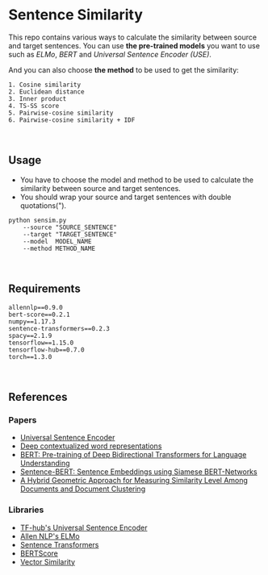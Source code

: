 # Sentence Similarity
This repo contains various ways to calculate the similarity between source and target sentences. You can use **the pre-trained models** you want to use such as _ELMo_, _BERT_ and _Universal Sentence Encoder (USE)_.

And you can also choose **the method** to be used to get the similarity:

    1. Cosine similarity
    2. Euclidean distance
    3. Inner product
    4. TS-SS score
    5. Pairwise-cosine similarity
    6. Pairwise-cosine similarity + IDF

<br/>

## Usage
- You have to choose the model and method to be used to calculate the similarity between source and target sentences.
- You should wrap your source and target sentences with double quotations(").

```
python sensim.py
    --source "SOURCE_SENTENCE"
    --target "TARGET_SENTENCE"
    --model  MODEL_NAME
    --method METHOD_NAME
```

<br/>

## Requirements
```
allennlp==0.9.0
bert-score==0.2.1
numpy==1.17.3
sentence-transformers==0.2.3
spacy==2.1.9
tensorflow==1.15.0
tensorflow-hub==0.7.0
torch==1.3.0
```

<br/>

## References
### Papers
- [Universal Sentence Encoder](https://arxiv.org/abs/1803.11175)
- [Deep contextualized word representations](https://arxiv.org/abs/1802.05365)
- [BERT: Pre-training of Deep Bidirectional Transformers for Language Understanding](https://arxiv.org/abs/1810.04805)
- [Sentence-BERT: Sentence Embeddings using Siamese BERT-Networks](https://arxiv.org/abs/1908.10084)
- [A Hybrid Geometric Approach for Measuring Similarity Level Among Documents and Document Clustering](https://ieeexplore.ieee.org/document/7474366/metrics#metrics)

### Libraries
- [TF-hub's Universal Sentence Encoder](https://tfhub.dev/google/universal-sentence-encoder/2)
- [Allen NLP's ELMo](https://github.com/allenai/allennlp)
- [Sentence Transformers](https://github.com/UKPLab/sentence-transformers)
- [BERTScore](https://github.com/Tiiiger/bert_score)
- [Vector Similarity](https://github.com/taki0112/Vector_Similarity)